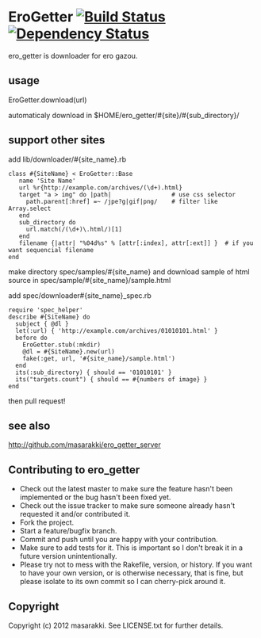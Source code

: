 EroGetter [![Build Status](https://secure.travis-ci.org/masarakki/ero_getter.png)](http://travis-ci.org/masarakki/ero_getter) [![Dependency Status](https://gemnasium.com/masarakki/ero_getter.png)](http://gemnasium.com/masarakki/ero_getter)
=========

ero_getter is downloader for ero gazou.

usage
-----
 EroGetter.download(url)

automaticaly download in $HOME/ero_getter/#{site}/#{sub_directory}/

support other sites
-------------------

add lib/downloader/#{site_name}.rb
  
    class #{SiteName} < EroGetter::Base
       name 'Site Name'
       url %r{http://example.com/archives/(\d+).html}
       target "a > img" do |path|                 # use css selector
         path.parent[:href] =~ /jpe?g|gif|png/    # filter like Array.select
       end
       sub_directory do
         url.match(/(\d+)\.html/)[1]
       end
       filename {|attr| "%04d%s" % [attr[:index], attr[:ext]] }  # if you want sequencial filename
    end

make directory spec/samples/#{site_name}
and download sample of html source in spec/sample/#{site_name}/sample.html

add spec/downloader#{site_name}_spec.rb

    require 'spec_helper'
    describe #{SiteName} do
      subject { @dl }
      let(:url) { 'http://example.com/archives/01010101.html' }
      before do
        EroGetter.stub(:mkdir)
        @dl = #{SiteName}.new(url)
        fake(:get, url, '#{site_name}/sample.html')
      end
      its(:sub_directory) { should == '01010101' }
      its("targets.count") { should == #{numbers of image} }
    end

then pull request!

see also
--------
http://github.com/masarakki/ero_getter_server

Contributing to ero_getter
--------------------------

* Check out the latest master to make sure the feature hasn't been implemented or the bug hasn't been fixed yet.
* Check out the issue tracker to make sure someone already hasn't requested it and/or contributed it.
* Fork the project.
* Start a feature/bugfix branch.
* Commit and push until you are happy with your contribution.
* Make sure to add tests for it. This is important so I don't break it in a future version unintentionally.
* Please try not to mess with the Rakefile, version, or history. If you want to have your own version, or is otherwise necessary, that is fine, but please isolate to its own commit so I can cherry-pick around it.

Copyright
---------

Copyright (c) 2012 masarakki. See LICENSE.txt for
further details.

